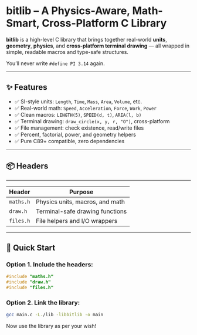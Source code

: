 # bitlib – A Physics-Aware, Math-Smart, Cross-Platform C Library

**bitlib** is a high-level C library that brings together real-world **units**, **geometry**, **physics**, and **cross-platform terminal drawing** — all wrapped in simple, readable macros and type-safe structures.

You’ll never write `#define PI 3.14` again.

---

## ✨ Features

- ✅ SI-style units: `Length`, `Time`, `Mass`, `Area`, `Volume`, etc.
- ✅ Real-world math: `Speed`, `Acceleration`, `Force`, `Work`, `Power`
- ✅ Clean macros: `LENGTH(5)`, `SPEED(d, t)`, `AREA(l, b)`
- ✅ Terminal drawing: `draw_circle(x, y, r, "O")`, cross-platform
- ✅ File management: check existence, read/write files
- ✅ Percent, factorial, power, and geometry helpers
- ✅ Pure C89+ compatible, zero dependencies

---

## 📦 Headers
 _____________ _________________________________
| Header      | Purpose                         |
|-------------|---------------------------------|
| `maths.h`   | Physics units, macros, and math |
| `draw.h`    | Terminal-safe drawing functions |
| `files.h`   | File helpers and I/O wrappers   |
 ------------- ---------------------------------


## 🚀 Quick Start

### Option 1. Include the headers:

```c
#include "maths.h"
#include "draw.h"
#include "files.h"
```
### Option 2. Link the library:
```bash
gcc main.c -L./lib -libbitlib -o main
```

Now use the library as per your wish!

